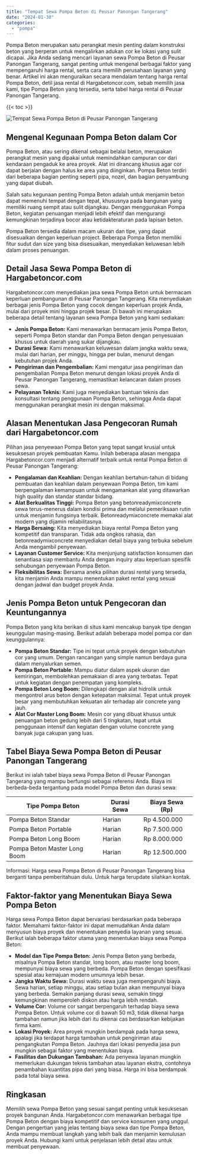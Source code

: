```yaml
---
title: "Tempat Sewa Pompa Beton di Peusar Panongan Tangerang"
date: "2024-01-30"
categories: 
  - "pompa"
---
```




Pompa Beton merupakan satu perangkat mesin penting dalam konstruksi beton yang berperan untuk mengalirkan adukan cor ke lokasi yang sulit dicapai. Jika Anda sedang mencari layanan sewa Pompa Beton di Peusar Panongan Tangerang, sangat penting untuk mengenal berbagai faktor yang mempengaruhi harga rental, serta cara memilih perusahaan layanan yang benar. Artikel ini akan menguraikan secara mendalam tentang harga rental Pompa Beton, detil jasa rental di Hargabetoncor.com, sebab memilih jasa kami, tipe Pompa Beton yang tersedia, serta tabel harga rental di Peusar Panongan Tangerang.

{{< toc >}}

![Tempat Sewa Pompa Beton di Peusar Panongan Tangerang](https://hargareadymixid.github.io/pompa/concrete-pump%20(25).png)

## Mengenal Kegunaan Pompa Beton dalam Cor

Pompa Beton, atau sering dikenal sebagai belalai beton, merupakan perangkat mesin yang dipakai untuk memindahkan campuran cor dari kendaraan pengaduk ke area proyek. Alat ini dirancang khusus agar cor dapat berjalan dengan halus ke area yang diinginkan. Pompa Beton terdiri dari beberapa bagian penting seperti pipa, nozel, dan bagian penyambung yang dapat diubah.

Salah satu kegunaan penting Pompa Beton adalah untuk menjamin beton dapat memenuhi tempat dengan tepat, khususnya pada bangunan yang memiliki ruang sempit atau sulit dijangkau. Dengan menggunakan Pompa Beton, kegiatan penuangan menjadi lebih efektif dan mengurangi kemungkinan terjadinya bocor atau ketidakteraturan pada lapisan beton.

Pompa Beton tersedia dalam macam ukuran dan tipe, yang dapat disesuaikan dengan keperluan project. Beberapa Pompa Beton memiliki fitur sudut dan size yang bisa disesuaikan, menyediakan keluwesan lebih dalam proses penuangan.

## Detail Jasa Sewa Pompa Beton di Hargabetoncor.com

Hargabetoncor.com menyediakan jasa sewa Pompa Beton untuk bermacam keperluan pembangunan di Peusar Panongan Tangerang. Kita menyediakan berbagai jenis Pompa Beton yang cocok dengan keperluan projek Anda, mulai dari proyek mini hingga projek besar. Di bawah ini merupakan beberapa detail tentang layanan sewa Pompa Beton yang kami sediakan:

- **Jenis Pompa Beton:** Kami menawarkan bermacam jenis Pompa Beton, seperti Pompa Beton standar dan Pompa Beton dengan penyesuaian khusus untuk daerah yang sukar dijangkau.
- **Durasi Sewa:** Kami menawarkan keluwesan dalam jangka waktu sewa, mulai dari harian, per minggu, hingga per bulan, menurut dengan kebutuhan projek Anda.
- **Pengiriman dan Pengembalian:** Kami mengatur jasa pengiriman dan pengembalian Pompa Beton menurut dengan lokasi proyek Anda di Peusar Panongan Tangerang, memastikan kelancaran dalam proses sewa.
- **Pelayanan Teknis:** Kami juga menyediakan bantuan teknis dan konsultasi tentang penggunaan Pompa Beton, sehingga Anda dapat menggunakan perangkat mesin ini dengan maksimal.

## Alasan Menentukan Jasa Pengecoran Rumah dari Hargabetoncor.com

Pilihan jasa penyewaan Pompa Beton yang tepat sangat krusial untuk kesuksesan proyek pembuatan Kamu. Inilah beberapa alasan mengapa Hargabetoncor.com menjadi alternatif terbaik untuk rental Pompa Beton di Peusar Panongan Tangerang:

- **Pengalaman dan Keahlian:** Dengan keahlian bertahun-tahun di bidang pembuatan dan keahlian dalam penyewaan Pompa Beton, tim kami berpengalaman kemampuan untuk mengamankan alat yang ditawarkan high quality dan standar standar bidang.
- **Alat Berkualitas Tinggi:** Pompa Beton yang betonreadymixconcrete sewa terus-menerus dalam kondisi prima dan melalui pemeriksaan rutin untuk menjamin fungsinya terbaik. Betonreadymixconcrete memakai alat modern yang dijamin reliabilitasnya.
- **Harga Bersaing:** Kita menyediakan biaya rental Pompa Beton yang kompetitif dan transparan. Tidak ada ongkos rahasia, dan betonreadymixconcrete menyediakan detail biaya yang terbuka sebelum Anda mengambil penyewaan.
- **Layanan Customer Service:** Kita menjunjung satisfaction konsumen dan senantiasa siap membantu Anda dengan inquiry atau keperluan spesifik sehubungan penyewaan Pompa Beton.
- **Fleksibilitas Sewa:** Bersama aneka pilihan durasi rental yang tersedia, kita menjamin Anda mampu menentukan paket rental yang sesuai dengan jadwal dan budget proyek Anda.

## Jenis Pompa Beton untuk Pengecoran dan Keuntungannya

Pompa Beton yang kita berikan di situs kami mencakup banyak tipe dengan keunggulan masing-masing. Berikut adalah beberapa model pompa cor dan keunggulannya:

- **Pompa Beton Standar:** Tipe ini tepat untuk proyek dengan kebutuhan cor yang umum. Dengan rancangan yang simple namun berdaya guna dalam menyalurkan semen.
- **Pompa Beton Portable:** Mampu diatur dalam aspek ukuran dan kemiringan, membolehkan pemakaian di area yang terbatas. Tepat untuk kegiatan dengan penempatan yang kompleks.
- **Pompa Beton Long Boom:** Dilengkapi dengan alat hidrolik untuk mengontrol arus beton dengan ketepatan maksimal. Tepat untuk proyek besar yang membutuhkan kekuatan alir terhadap alir concrete yang jauh.
- **Alat Cor Master Long Boom:** Mesin cor yang dibuat khusus untuk penuangan beton gedung lebih dari 5 tingkatan, tepat untuk penggunaan intensif dan kegiatan dengan volume concrete yang banyak juga cakupan yang luas.

## Tabel Biaya Sewa Pompa Beton di Peusar Panongan Tangerang

Berikut ini ialah tabel biaya sewa Pompa Beton di Peusar Panongan Tangerang yang mampu berfungsi sebagai referensi Anda. Biaya ini berbeda-beda tergantung pada model Pompa Beton dan durasi sewa:

| Tipe Pompa Beton | Durasi Sewa | Biaya Sewa (Rp) |
| --- | --- | --- |
| Pompa Beton Standar | Harian | Rp 4.500.000 |
| Pompa Beton Portable | Harian | Rp 7.500.000 |
| Pompa Beton Long Boom | Harian | Rp 8.000.000 |
| Pompa Beton Master Long Boom | Harian | Rp 12.500.000 |

Informasi: Harga sewa Pompa Beton di Peusar Panongan Tangerang bisa berganti tanpa pemberitahuan dulu. Untuk harga terupdate silahkan kontak.

## Faktor-faktor yang Menentukan Biaya Sewa Pompa Beton

Harga sewa Pompa Beton dapat bervariasi berdasarkan pada beberapa faktor. Memahami faktor-faktor ini dapat memudahkan Anda dalam menyusun biaya proyek dan menentukan penyedia layanan yang sesuai. Berikut ialah beberapa faktor utama yang menentukan biaya sewa Pompa Beton:

- **Model dan Tipe Pompa Beton:** Jenis Pompa Beton yang berbeda, misalnya Pompa Beton standar, long boom, atau master long boom, mempunyai biaya sewa yang berbeda. Pompa Beton dengan spesifikasi spesial atau kemajuan modern umumnya lebih besar.
- **Jangka Waktu Sewa:** Durasi waktu sewa juga mempengaruhi biaya. Sewa harian, setiap minggu, atau setiap bulan akan mempunyai biaya yang berbeda. Semakin panjang durasi sewa, semakin tinggi kemungkinan memperoleh diskon atau harga lebih rendah.
- **Volume Cor:** Volume cor sangat berpengaruh terhadap biaya sewa Pompa Beton. Untuk volume cor di bawah 50 m3, tidak dikenai harga tambahan namun jika lebih dari itu dikenai cas berdasarkan kebijakan firma kami.
- **Lokasi Proyek:** Area proyek mungkin berdampak pada harga sewa, apalagi jika terdapat harga tambahan untuk pengiriman atau pengangkutan Pompa Beton. Jauhnya dari lokasi penyedia jasa pun mungkin sebagai faktor yang menentukan biaya.
- **Fasilitas dan Dukungan Tambahan:** Ada penyewa layanan mungkin memerlukan dukungan teknis tambahan atau layanan ekstra, contohnya penambahan kuantitas pipa dari yang biasa. Harga ini bisa berdampak pada total biaya sewa.

## Ringkasan

Memilih sewa Pompa Beton yang sesuai sangat penting untuk kesuksesan proyek bangunan Anda. Hargabetoncor.com menawarkan berbagai tipe Pompa Beton dengan biaya kompetitif dan service konsumen yang unggul. Dengan pengertian yang jelas tentang biaya sewa dan tipe Pompa Beton, Anda mampu membuat langkah yang lebih baik dan menjamin kemulusan proyek Anda. Hubungi kami untuk penjelasan lebih detail atau untuk membuat penyewaan.
